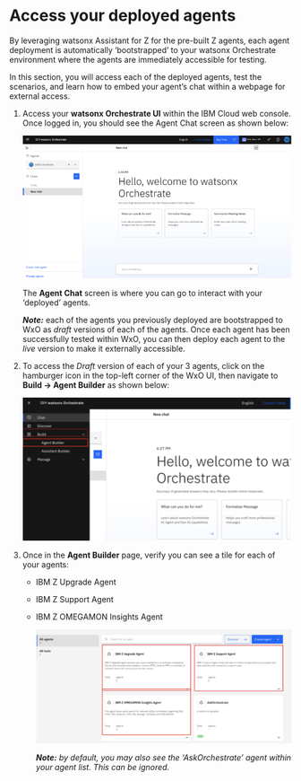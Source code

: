# Access your deployed agents

By leveraging watsonx Assistant for Z for the pre-built Z agents, each agent deployment is automatically ‘bootstrapped’ to your watsonx Orchestrate environment where the agents are immediately accessible for testing.

In this section, you will access each of the deployed agents, test the scenarios, and learn how to embed your agent’s chat within a webpage for external access.

1. Access your **watsonx Orchestrate UI** within the IBM Cloud web console. Once logged in, you should see the Agent Chat screen as shown below:
   
    ![](_attachments/access1.png)

    The **Agent Chat** screen is where you can go to interact with your ‘deployed’ agents.

    ***Note:*** each of the agents you previously deployed are bootstrapped to WxO as *draft* versions of each of the agents. Once each agent has been successfully tested within WxO, you can then deploy each agent to the *live* version to make it externally accessible.

2. To access the *Draft* version of each of your 3 agents, click on the hamburger icon in the top-left corner of the WxO UI, then navigate to **Build -> Agent Builder** as shown below:
   
    ![](_attachments/access2.png)

3. Once in the **Agent Builder** page, verify you can see a tile for each of your agents:
   
    - IBM Z Upgrade Agent
    - IBM Z Support Agent
    - IBM Z OMEGAMON Insights Agent
  
      ![](_attachments/access3.png)

      ***Note:*** *by default, you may also see the ‘AskOrchestrate’ agent within your agent list. This can be ignored.*
   

